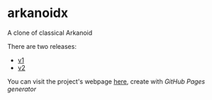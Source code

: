 arkanoidx
=========

A clone of classical Arkanoid

There are two releases:
- [v1](https://github.com/sfaci/arkanoidx/releases/tag/v1)  
- [v2](https://github.com/sfaci/arkanoidx/releases/tag/v2)

You can visit the project's webpage [here](http://sfaci.github.io/arkanoidx), create with _GitHub Pages generator_
